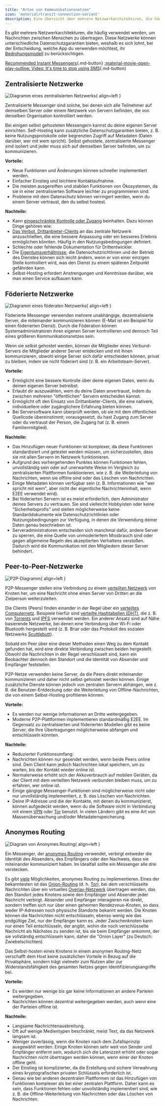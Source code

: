 ```yaml
---
title: "Arten von Kommunikationsnetzen"
icon: 'material/transit-connection-variant'
description: Eine Übersicht über mehrere Netzwerkarchitekturen, die häufig von Instant-Messaging-Anwendungen verwendet werden.
---
```


Es gibt mehrere Netzwerkarchitekturen, die häufig verwendet werden, um Nachrichten zwischen Menschen zu übertragen. Diese Netzwerke können unterschiedliche Datenschutzgarantien bieten, weshalb es sich lohnt, bei der Entscheidung, welche App du verwenden möchtest, ihr [Bedrohungsmodell](../basics/threat-modeling.md) zu berücksichtigen.

[Recommended Instant Messengers](../real-time-communication.md ""){.md-button} [:material-movie-open-play-outline: Video: It's time to stop using SMS](https://www.privacyguides.org/videos/2025/01/24/its-time-to-stop-using-sms-heres-why ""){.md-button}

## Zentralisierte Netzwerke

![Diagramm eines zentralisierten Netzwerks](../assets/img/layout/network-centralized.svg){ align=left }

Zentralisierte Messenger sind solche, bei denen sich alle Teilnehmer auf demselben Server oder einem Netzwerk von Servern befinden, die von derselben Organisation kontrolliert werden.

Bei einigen selbst gehosteten Messengern kannst du deine eigenen Server einrichten. Self-Hosting kann zusätzliche Datenschutzgarantien bieten, z. B. keine Nutzungsprotokolle oder begrenzten Zugriff auf Metadaten (Daten darüber, wer mit wem spricht). Selbst gehostete, zentralisierte Messenger sind isoliert und jeder muss sich auf demselben Server befinden, um zu kommunizieren.

**Vorteile:**

- Neue Funktionen und Änderungen können schneller implementiert werden.
- Einfacher Einstieg und leichtere Kontaktaufnahme.
- Die meisten ausgereiften und stabilen Funktionen von Ökosystemen, da sie in einer zentralisierten Software leichter zu programmieren sind.
- Probleme mit dem Datenschutz können verringert werden, wenn du einem Server vertraust, den du selbst hostest.

**Nachteile:**

- Kann [eingeschränkte Kontrolle oder Zugang](https://drewdevault.com/2018/08/08/Signal.html) beinhalten. Dazu können Dinge gehören wie:
- [Das Verbot, Drittanbieter-Clients](https://github.com/LibreSignal/LibreSignal/issues/37#issuecomment-217211165) an das zentrale Netzwerk anzuschließen, die eine bessere Anpassung oder ein besseres Erlebnis ermöglichen könnten. Häufig in den Nutzungsbedingungen definiert.
- Schlechte oder fehlende Dokumentation für Drittentwickler.
- Die [Eigentumsverhältnisse](https://web.archive.org/web/20210729191953/https://blog.privacytools.io/delisting-wire), die Datenschutzrichtlinien und der Betrieb des Dienstes können sich leicht ändern, wenn er von einer einzigen Stelle kontrolliert wird, was den Dienst zu einem späteren Zeitpunkt gefährden kann.
- Selbst-Hosting erfordert Anstrengungen und Kenntnisse darüber, wie man einen Service aufbauen kann.

## Föderierte Netzwerke

![Diagramm eines föderalen Netzwerks](../assets/img/layout/network-decentralized.svg){ align=left }

Föderierte Messenger verwenden mehrere unabhängige, dezentralisierte Server, die miteinander kommunizieren können (E-Mail ist ein Beispiel für einen föderierten Dienst). Durch die Föderation können Systemadministratoren ihren eigenen Server kontrollieren und dennoch Teil eines größeren Kommunikationsnetzes sein.

Wenn sie selbst gehostet werden, können die Mitglieder eines Verbund-Servers die Mitglieder anderer Server entdecken und mit ihnen kommunizieren, obwohl einige Server sich dafür entscheiden können, privat zu bleiben, indem sie nicht föderiert sind (z. B. ein Arbeitsteam-Server).

**Vorteile:**

- Ermöglicht eine bessere Kontrolle über deine eigenen Daten, wenn du deinen eigenen Server betreibst.
- Erlaubt dir auszuwählen, wem du deine Daten anvertraust, indem du zwischen mehreren "öffentlichen" Servern entscheiden kannst.
- Ermöglicht oft den Einsatz von Drittanbieter-Clients, die eine nativere, individuellere oder zugänglichere Erfahrung bieten können.
- Bei Serversoftware kann überprüft werden, ob sie mit dem öffentlichen Quellcode übereinstimmt; vorausgesetzt, du hast Zugang zum Server oder du vertraust der Person, die Zugang hat (z. B. einem Familienmitglied).

**Nachteile:**

- Das Hinzufügen neuer Funktionen ist komplexer, da diese Funktionen standardisiert und getestet werden müssen, um sicherzustellen, dass sie mit allen Servern im Netzwerk funktionieren.
- Aufgrund des vorhergehenden Punktes können Funktionen fehlen, unvollständig sein oder auf unerwartete Weise im Vergleich zu zentralisierten Plattformen funktionieren, wie z. B. die Weiterleitung von Nachrichten, wenn sie offline sind oder das Löschen von Nachrichten.
- Einige Metadaten können verfügbar sein (z. B. Informationen wie "wer spricht mit wem", aber nicht der eigentliche Nachrichteninhalt, wenn E2EE verwendet wird).
- Bei föderierten Servern ist es meist erforderlich, dem Administrator deines Servers zu vertrauen. Sie sind vielleicht Hobbyisten oder keine "Sicherheitsprofis" und stellen möglicherweise keine Standarddokumente wie Datenschutzrichtlinien oder Nutzungsbedingungen zur Verfügung, in denen die Verwendung deiner Daten genau beschrieben ist.
- Serveradministratoren entscheiden sich manchmal dafür, andere Server zu sperren, die eine Quelle von unmoderiertem Missbrauch sind oder gegen allgemeine Regeln des akzeptierten Verhaltens verstoßen. Dadurch wird die Kommunikation mit den Mitgliedern dieser Server behindert.

## Peer-to-Peer-Netzwerke

![P2P-Diagramm](../assets/img/layout/network-distributed.svg){ align=left }

P2P-Messenger stellen eine Verbindung zu einem [verteilten Netzwerk](https://en.wikipedia.org/wiki/Distributed_networking) von Knoten her, um eine Nachricht ohne einen Server von Dritten an die Zielperson weiterzuleiten.

Die Clients (Peers) finden einander in der Regel über ein [verteiltes Computernetz](https://en.wikipedia.org/wiki/Distributed_computing). Beispiele hierfür sind [verteilte Hashtabellen (DHT)](https://de.wikipedia.org/wiki/Verteilte_Hashtabelle), die z. B. von [Torrents](https://de.wikipedia.org/wiki/BitTorrent) und [IPFS](https://de.wikipedia.org/wiki/InterPlanetary_File_System) verwendet werden. Ein anderer Ansatz sind auf Nähe basierende Netzwerke, bei denen eine Verbindung über Wi-Fi oder Bluetooth hergestellt wird (z. B. Briar oder das Protokoll des sozialen Netzwerks [Scuttlebutt](https://scuttlebutt.nz)).

Sobald ein Peer über eine dieser Methoden einen Weg zu dem Kontakt gefunden hat, wird eine direkte Verbindung zwischen beiden hergestellt. Obwohl die Nachrichten in der Regel verschlüsselt sind, kann ein Beobachter dennoch den Standort und die Identität von Absender und Empfänger feststellen.

P2P-Netze verwenden keine Server, da die Peers direkt miteinander kommunizieren und daher nicht selbst gehostet werden können. Einige zusätzliche Dienste können jedoch von zentralen Servern abhängen, wie z. B. die Benutzer-Entdeckung oder die Weiterleitung von Offline-Nachrichten, die von einem Selbst-Hosting profitieren können.

**Vorteile:**

- Es werden nur wenige Informationen an Dritte weitergegeben.
- Moderne P2P-Plattformen implementieren standardmäßig E2EE. Im Gegensatz zu zentralisierten und föderierten Modellen gibt es keine Server, die Ihre Übertragungen möglicherweise abfangen und entschlüsseln könnten.

**Nachteile:**

- Reduzierter Funktionsumfang:
- Nachrichten können nur gesendet werden, wenn beide Peers online sind. Dein Client kann jedoch Nachrichten lokal speichern, um zu warten, bis der Kontakt wieder online ist.
- Normalerweise erhöht sich der Akkuverbrauch auf mobilen Geräten, da der Client mit dem verteilten Netzwerk verbunden bleiben muss, um zu erfahren, wer online ist.
- Einige gängige Messenger-Funktionen sind möglicherweise nicht oder nur unvollständig implementiert, z. B. das Löschen von Nachrichten.
- Deine IP-Adresse und die der Kontakte, mit denen du kommunizierst, können aufgedeckt werden, wenn du die Software nicht in Verbindung mit einem [VPN](../vpn.md) oder [Tor](../tor.md) benutzt. In vielen Ländern gibt es eine Art von Massenüberwachung und/oder Metadatenspeicherung.

## Anonymes Routing

![Diagram von Anonymes Routing](../assets/img/layout/network-anonymous-routing.svg){ align=left }

Ein Messenger, der [anonymes Routing](https://doi.org/10.1007/978-1-4419-5906-5_628) verwendet, verbirgt entweder die Identität des Absenders, des Empfängers oder den Nachweis, dass sie miteinander kommuniziert haben. Im Idealfall sollte ein Messenger alle drei verstecken.

Es gibt [viele](https://doi.org/10.1145/3182658) Möglichkeiten, anonymes Routing zu implementieren. Eines der bekanntesten ist das [Onion-Routing](https://de.wikipedia.org/wiki/Onion-Routing) (d. h. [Tor](tor-overview.md)), bei dem verschlüsselte Nachrichten über ein virtuelles [Overlay-Netzwerk](https://en.wikipedia.org/wiki/Overlay_network) übertragen werden, das den Standort jedes Knotens sowie den Empfänger und Absender jeder Nachricht verbirgt. Absender und Empfänger interagieren nie direkt, sondern treffen sich nur über einen geheimen Rendezvous-Knoten, so dass weder IP-Adressen noch physische Standorte bekannt werden. Die Knoten können die Nachrichten nicht entschlüsseln, ebenso wenig wie das endgültige Ziel, nur der Empfänger kann es. Jeder Zwischenknoten kann nur einen Teil entschlüsseln, der angibt, wohin die noch verschlüsselte Nachricht als Nächstes zu senden ist, bis sie beim Empfänger ankommt, der sie vollständig entschlüsseln kann, daher die "Onion Layer" (zu Deutsch: Zwiebelschichten).

Das Selbst-hosten eines Knotens in einem anonymen Routing-Netz verschafft dem Host keine zusätzlichen Vorteile in Bezug auf die Privatsphäre, sondern trägt vielmehr zum Nutzen aller zur Widerstandsfähigkeit des gesamten Netzes gegen Identifizierungsangriffe bei.

**Vorteile:**

- Es werden nur wenige bis gar keine Informationen an andere Parteien weitergegeben.
- Nachrichten können dezentral weitergegeben werden, auch wenn eine der Parteien offline ist.

**Nachteile:**

- Langsame Nachrichtenausbreitung.
- Oft auf wenige Medientypen beschränkt, meist Text, da das Netzwerk langsam ist.
- Weniger zuverlässig, wenn die Knoten nach dem Zufallsprinzip ausgewählt werden. Einige Knoten können sehr weit von Sender und Empfänger entfernt sein, wodurch sich die Latenzzeit erhöht oder sogar Nachrichten nicht übertragen werden können, wenn einer der Knoten offline geht.
- Der Einstieg ist komplizierter, da die Erstellung und sichere Verwahrung eines kryptografischen privaten Schlüssels erforderlich ist.
- Genau wie bei anderen dezentralen Plattformen ist das Hinzufügen von Funktionen komplexer als bei einer zentralen Plattform. Daher kann es sein, dass Funktionen fehlen oder unvollständig implementiert sind, wie z. B. die Offline-Weiterleitung von Nachrichten oder das Löschen von Nachrichten.
